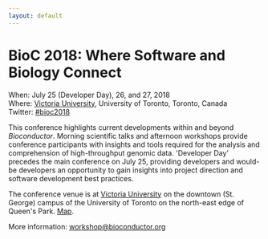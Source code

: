 ```yaml
---
layout: default
---
```

# BioC 2018: Where Software and Biology Connect

When: July 25 (Developer Day), 26, and 27, 2018 <br />
Where: [Victoria University][venue], University of Toronto, Toronto, Canada<br />
Twitter: [#bioc2018][tweet]

[tweet]: https://twitter.com/hashtag/bioc2018
[venue]:  ./travel-accommodations

This conference highlights current developments within and beyond
_Bioconductor_. Morning scientific talks and afternoon workshops
provide conference participants with insights and tools required for
the analysis and comprehension of high-throughput genomic
data. 'Developer Day' precedes the main conference on July 25,
providing developers and would-be developers an opportunity to gain
insights into project direction and software development best
practices.

The conference venue is at [Victoria University][uvic] on the downtown
(St. George) campus of the University of Toronto on the north-east
edge of Queen's Park. [Map][ut].

More information: [workshop@bioconductor.org][contact]

[ut]: http://map.utoronto.ca/
[uvic]: http://www.vicu.utoronto.ca/
[contact]: mailto:workshop@bioconductor.org?subject=BioC2018%20question
